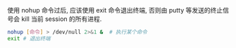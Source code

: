 使用 nohup 命令过后, 应该使用 exit 命令退出终端, 否则由 putty 等发送的终止信号会 kill 当前 session 的所有进程.

```sh
nohup [命令] > /dev/null 2>&1 &  # 执行某个命令
exit # 退出终端
```
